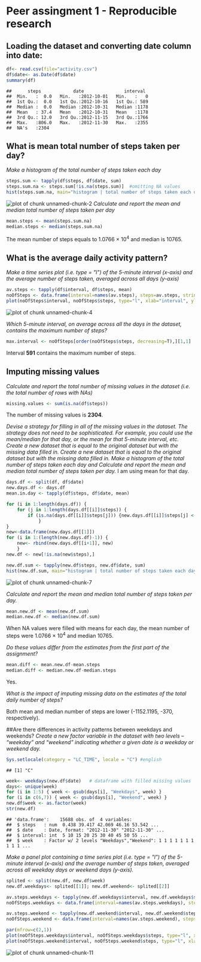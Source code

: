 Peer assingment 1 - Reproducible research
========================================================
## Loading the dataset and converting date column into date:

```r
df<- read.csv(file="activity.csv")
df$date<- as.Date(df$date)
summary(df)
```

```
##      steps            date               interval   
##  Min.   :  0.0   Min.   :2012-10-01   Min.   :   0  
##  1st Qu.:  0.0   1st Qu.:2012-10-16   1st Qu.: 589  
##  Median :  0.0   Median :2012-10-31   Median :1178  
##  Mean   : 37.4   Mean   :2012-10-31   Mean   :1178  
##  3rd Qu.: 12.0   3rd Qu.:2012-11-15   3rd Qu.:1766  
##  Max.   :806.0   Max.   :2012-11-30   Max.   :2355  
##  NA's   :2304
```

## What is mean total number of steps taken per day?
*Make a histogram of the total number of steps taken each day*

```r
steps.sum <- tapply(df$steps, df$date, sum)
steps.sum.na <- steps.sum[!is.na(steps.sum)]  #omitting NA values
hist(steps.sum.na, main="histogram | total number of steps taken each day", xlab="Number of steps per day")
```

![plot of chunk unnamed-chunk-2](figure/unnamed-chunk-2.png) 
*Calculate and report the mean and median total number of steps taken per day*

```r
mean.steps <- mean(steps.sum.na)
median.steps <- median(steps.sum.na)
```
The mean number of steps equals to 1.0766 &times; 10<sup>4</sup> and median is 10765.

## What is the average daily activity pattern?
*Make a time series plot (i.e. type = "l") of the 5-minute interval (x-axis) and the average number of steps taken, averaged across all days (y-axis)*

```r
av.steps <- tapply(df$interval, df$steps, mean) 
noOfSteps <- data.frame(interval=names(av.steps), steps=av.steps, stringsAsFactors=F)
plot(noOfSteps$interval, noOfSteps$steps, type="l", xlab="interval", ylab="number of steps")
```

![plot of chunk unnamed-chunk-4](figure/unnamed-chunk-4.png) 
  
*Which 5-minute interval, on average across all the days in the dataset, contains the maximum number of steps?*

```r
max.interval <- noOfSteps[order(noOfSteps$steps, decreasing=T),][1,1]
```
Interval **591** contains the maximum number of steps.

## Imputing missing values
*Calculate and report the total number of missing values in the dataset (i.e. the total number of rows with NAs)*

```r
missing.values <- sum(is.na(df$steps))
```
The number of missing values is **2304**.

*Devise a strategy for filling in all of the missing values in the dataset. The strategy does not need to be sophisticated. For example, you could use the mean/median for that day, or the mean for that 5-minute interval, etc. Create a new dataset that is equal to the original dataset but with the missing data filled in. Create a new dataset that is equal to the original dataset but with the missing data filled in. Make a histogram of the total number of steps taken each day and Calculate and report the mean and median total number of steps taken per day.*
I am using mean for that day.

```r
days.df <- split(df, df$date)
new.days.df <- days.df
mean.in.day <- tapply(df$steps, df$date, mean)

for (i in 1:length(days.df)) {
    for (j in 1:length(days.df[[i]]$steps)) {
        if (is.na(days.df[[i]]$steps[j])) {new.days.df[[i]]$steps[j] <- mean.in.day[j]}
            }
}
new<-data.frame(new.days.df[[1]])
for (i in 1:(length(new.days.df)-1)) {
    new<- rbind(new.days.df[[i+1]], new)
    }
new.df <- new[!is.na(new$steps),]

new.df.sum <- tapply(new.df$steps, new.df$date, sum)
hist(new.df.sum, main="histogram | total number of steps taken each day", xlab="Number of steps per day")
```

![plot of chunk unnamed-chunk-7](figure/unnamed-chunk-7.png) 

*Calculate and report the mean and median total number of steps taken per day.*

```r
mean.new.df <- mean(new.df.sum)
median.new.df <- median(new.df.sum)
```
When NA values were filled with means for each day, the mean number of steps were 1.0766 &times; 10<sup>4</sup> and median 10765.

*Do these values differ from the estimates from the first part of the assignment?*

```r
mean.diff <- mean.new.df-mean.steps
median.diff <- median.new.df-median.steps
```
Yes.  

*What is the impact of imputing missing data on the estimates of the total daily number of steps?*

Both mean and median number of steps are lower (-1152.1195, -370, respectively).
    
##Are there differences in activity patterns between weekdays and weekends?
*Create a new factor variable in the dataset with two levels – “weekday” and “weekend” indicating whether a given date is a weekday or weekend day.*

```r
Sys.setlocale(category = "LC_TIME", locale = "C") #english
```

```
## [1] "C"
```

```r
week<- weekdays(new.df$date)   # dataframe with filled missing values
days<- unique(week)
for (i in 1:5) { week <- gsub(days[i], "Weekdays", week) }
for (i in c(6,7)) { week <- gsub(days[i], "Weekend", week) }
new.df$week <- as.factor(week)          
str(new.df)
```

```
## 'data.frame':	15688 obs. of  4 variables:
##  $ steps   : num  0.438 39.417 42.069 46.16 53.542 ...
##  $ date    : Date, format: "2012-11-30" "2012-11-30" ...
##  $ interval: int  5 10 15 20 25 30 40 45 50 55 ...
##  $ week    : Factor w/ 2 levels "Weekdays","Weekend": 1 1 1 1 1 1 1 1 1 1 ...
```
*Make a panel plot containing a time series plot (i.e. type = "l") of the 5-minute interval (x-axis) and the average number of steps taken, averaged across all weekday days or weekend days (y-axis).*

```r
splited <- split(new.df, new.df$week)
new.df.weekdays<- splited[[1]]; new.df.weekend<- splited[[2]]

av.steps.weekdays <- tapply(new.df.weekdays$interval, new.df.weekdays$steps, mean)
noOfSteps.weekdays <- data.frame(interval=names(av.steps.weekdays), steps=av.steps.weekdays, stringsAsFactors=F)

av.steps.weekend <- tapply(new.df.weekend$interval, new.df.weekend$steps, mean)
noOfSteps.weekend <- data.frame(interval=names(av.steps.weekend), steps=av.steps.weekend, stringsAsFactors=F)

par(mfrow=c(2,1))
plot(noOfSteps.weekdays$interval, noOfSteps.weekdays$steps, type="l", xlab="interval", ylab="number of steps", main="Weekdays")
plot(noOfSteps.weekend$interval, noOfSteps.weekend$steps, type="l", xlab="interval", ylab="number of steps", main="Weekend")
```

![plot of chunk unnamed-chunk-11](figure/unnamed-chunk-11.png) 


